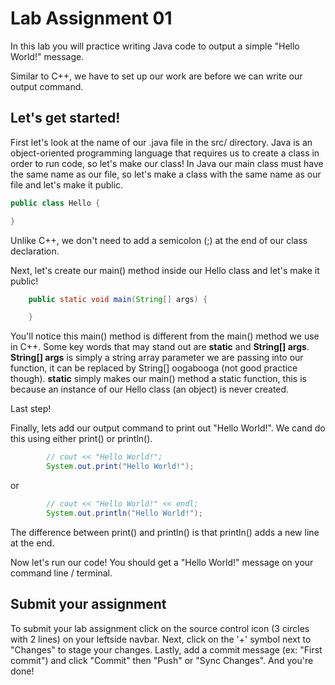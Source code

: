# Lab Assignment 01

In this lab you will practice writing Java code to output a simple "Hello World!" message.

Similar to C++, we have to set up our work are before we can write our output command.

## Let's get started!

First let's look at the name of our .java file in the src/ directory. Java is an object-oriented programming language that requires us to create a class in order to run code, so let's make our class! In Java our main class must have the same name as our file, so let's make a class with the same name as our file and let's make it public.

```java
public class Hello {

}
```

Unlike C++, we don't need to add a semicolon (;) at the end of our class declaration.

Next, let's create our main() method inside our Hello class and let's make it public!

```java
	public static void main(String[] args) {

	}
```

You'll notice this main() method is different from the main() method we use in C++. Some key words that may stand out are **static** and **String[] args**. **String[] args** is simply a string array parameter we are passing into our function, it can be replaced by String[] oogabooga (not good practice though). **static** simply makes our main() method a static function, this is because an instance of our Hello class (an object) is never created.

Last step!

Finally, lets add our output command to print out "Hello World!". We cand do this using either print() or println().

```java
		// cout << "Hello World!";
		System.out.print("Hello World!");
```

or

```java
		// cout << "Hello World!" << endl;
		System.out.println("Hello World!");
```

The difference between print() and println() is that println() adds a new line at the end.

Now let's run our code! You should get a "Hello World!" message on your command line / terminal.

## Submit your assignment

To submit your lab assignment click on the source control icon (3 circles with 2 lines) on your leftside navbar. Next, click on the '+' symbol next to "Changes" to stage your changes. Lastly, add a commit message (ex: "First commit") and click "Commit" then "Push" or "Sync Changes". And you're done!